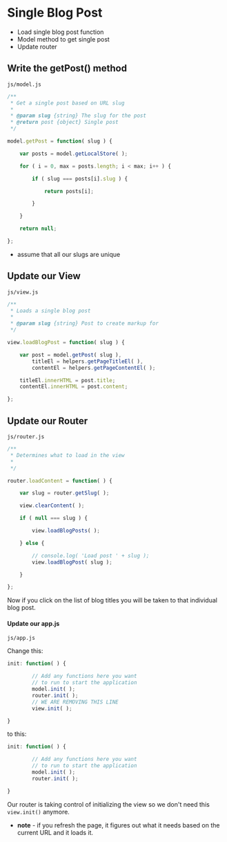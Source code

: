 # Single Blog Post

* Load single blog post function
* Model method to get single post
* Update router

## Write the getPost() method

`js/model.js`

```js
/**
 * Get a single post based on URL slug
 *
 * @param slug {string} The slug for the post
 * @return post {object} Single post
 */

model.getPost = function( slug ) {

    var posts = model.getLocalStore( );

    for ( i = 0, max = posts.length; i < max; i++ ) {

        if ( slug === posts[i].slug ) {

            return posts[i];

        }

    }

    return null;

};

```

* assume that all our slugs are unique

## Update our View

`js/view.js`

```js
/**
 * Loads a single blog post
 *
 * @param slug {string} Post to create markup for
 */

view.loadBlogPost = function( slug ) {

    var post = model.getPost( slug ),
        titleEl = helpers.getPageTitleEl( ),
        contentEl = helpers.getPageContentEl( );

    titleEl.innerHTML = post.title;
    contentEl.innerHTML = post.content;

};
```

## Update our Router

`js/router.js`

```js
/**
 * Determines what to load in the view
 *
 */

router.loadContent = function( ) {

    var slug = router.getSlug( );

    view.clearContent( );

    if ( null === slug ) {

        view.loadBlogPosts( );

    } else {

        // console.log( 'Load post ' + slug );
        view.loadBlogPost( slug );

    }

};
```

Now if you click on the list of blog titles you will be taken to that individual blog post.

#### Update our app.js

`js/app.js`

Change this:

```js
init: function( ) {

        // Add any functions here you want
        // to run to start the application
        model.init( );
        router.init( );
        // WE ARE REMOVING THIS LINE
        view.init( );

}
```

to this:

```js
init: function( ) {

        // Add any functions here you want
        // to run to start the application
        model.init( );
        router.init( );

}
```

Our router is taking control of initializing the view so we don't need this `view.init()` anymore.

* **note** - if you refresh the page, it figures out what it needs based on the current URL and it loads it.
